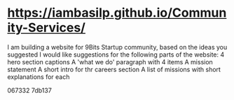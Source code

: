 # https://iambasilp.github.io/Community-Services/

I am building a website for 9Bits Startup community, based on the ideas you suggested I would like suggestions for the following parts of the website:
4 hero section captions
A 'what we do' paragraph with 4 items
A mission statement
A short intro for thr careers section
A list of missions with short explanations for each


067332
7db137